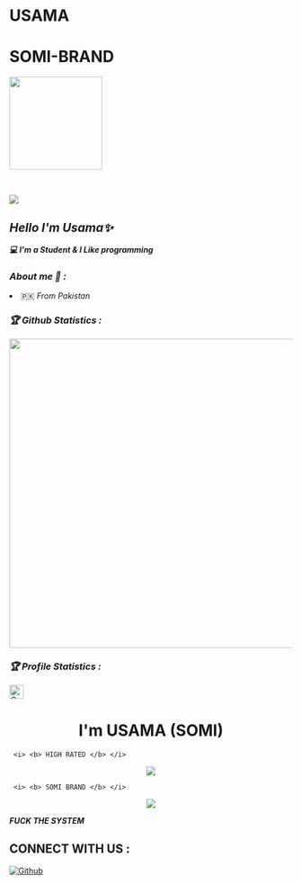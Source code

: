 # USAMA

# SOMI-BRAND

<p align="center"><a href="https://github.com/SOMI-BRAND">

<img height="165" src="https://github-readme-stats.vercel.app/api?username=SOMI-BRAND&show_icons=true&include_all_commits=true&theme=react&cache_seconds=3200&hide_border=true" /></a>

&nbsp;&nbsp;&nbsp;

<a href="https://github.com/SOMI-BRAND"><img src="https://github-readme-stats.vercel.app/api/top-langs/?username=SOMI-BRAND&layout=compact&theme=react&hide_border=true" />

</a></p>

<h2><b><i>Hello I'm Usama✨</i></b></h2>

<b><i>💻 I'm a Student & I Like programming</i></b>

<h3><b><i> About me 🧠 :</i></b></h3>

<li> 🇵🇰 <i> From Pakistan  </i></li>

<h3><b><i>🏆 Github Statistics :</i></b></h3>

<a href="https://github.com/SOMI-BRAND"><img width=550 src="https://github-profile-trophy.vercel.app/?username=SOMI-BRAND&theme=dracula&no-frame=true&title=Followers,Stars,Commit,Repository,Issues"/></a>

<h3><b><i>🏆 Profile Statistics :</i></b></h3>

<a href="https://github.com/SOMI-BRAND"><img height="25" title="Counter" src="https://komarev.com/ghpvc/?username=SOMI-BRAND&color=blueviolet&style=flat-square"></a>

<h1 align="center"> I'm USAMA (SOMI)</h1>

<p align="center">

     <i> <b> HIGH RATED </b> </i>

</p>

<p align="center">

<img src="https://1.bp.blogspot.com/-gIpMNlv2VFc/YJXIvfonyHI/AAAAAAAAAYI/u8u9qmxEkEAqK4wwJltIqamQOQZsocngwCLcBGAsYHQ/s1280/20210508_035826.jpg">

     <i> <b> SOMI BRAND </b> </i>

</p>

<p align="center">

<img src="https://1.bp.blogspot.com/-gIpMNlv2VFc/YJXIvfonyHI/AAAAAAAAAYI/u8u9qmxEkEAqK4wwJltIqamQOQZsocngwCLcBGAsYHQ/s1280/20210508_035826.jpg">

</p>

<p align="center">

<i> <b> FUCK THE SYSTEM </b> </i>

</p>

## CONNECT WITH US :

<a href="https://github.com/SOMI-BRAND"><img title="Github" src="https://img.shields.io/badge/SOMI-BRAND-brightgreen?style=for-the-badge&logo=github"></a>
